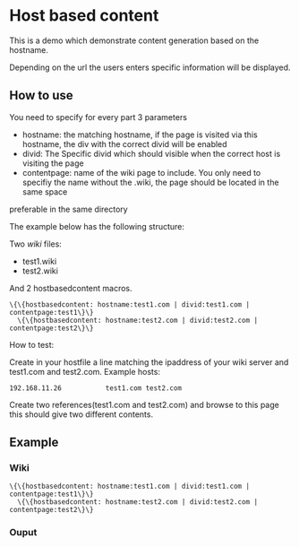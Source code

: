 Host based content
==================

This is a demo which demonstrate content generation based on the
hostname.

Depending on the url the users enters specific information will be
displayed.

How to use
----------

You need to specify for every part 3 parameters

-   hostname: the matching hostname, if the page is visited via this
    hostname, the div with the correct divid will be enabled
-   divid: The Specific divid which should visible when the correct host
    is visiting the page
-   contentpage: name of the wiki page to include. You only need to
    specifiy the name without the .wiki, the page should be located in
    the same space

preferable in the same directory

The example below has the following structure:

Two *wiki* files:

-   test1.wiki
-   test2.wiki

And 2 hostbasedcontent macros.

```
\{\{hostbasedcontent: hostname:test1.com | divid:test1.com | contentpage:test1\}\}
  \{\{hostbasedcontent: hostname:test2.com | divid:test2.com | contentpage:test2\}\}
```

How to test:

Create in your hostfile a line matching the ipaddress of your wiki
server and test1.com and test2.com. Example hosts:

```
192.168.11.26           test1.com test2.com
```

Create two references(test1.com and test2.com) and browse to this page
this should give two different contents.

Example
-------

### Wiki

```
\{\{hostbasedcontent: hostname:test1.com | divid:test1.com | contentpage:test1\}\}
  \{\{hostbasedcontent: hostname:test2.com | divid:test2.com | contentpage:test2\}\}
```

### Ouput
